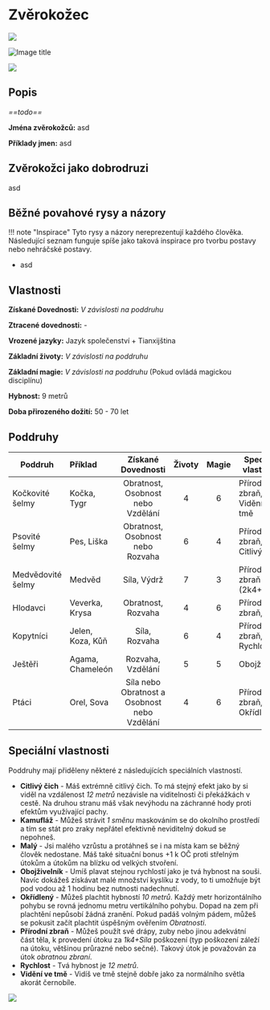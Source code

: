 # Zvěrokožec

<img src="/assets/sep_line.png"/>

![Image title](/assets/OW/races/Animalfolk.png)

<img src="/assets/sep_line.png"/>

## Popis

*==todo==*

**Jména zvěrokožců:** asd

**Příklady jmen:** asd

## Zvěrokožci jako dobrodruzi

asd

## Běžné povahové rysy a názory

!!! note "Inspirace"
    Tyto rysy a názory nereprezentují každého člověka. Následující seznam funguje spíše jako taková inspirace pro tvorbu postavy nebo nehráčské postavy. 

- asd

## Vlastnosti

**Získané Dovednosti:** *V závislosti na poddruhu*

**Ztracené dovednosti:** -

**Vrozené jazyky:** Jazyk společenství + Tianxijština

**Základní životy:** *V závislosti na poddruhu*

**Základní magie:** *V závislosti na poddruhu* (Pokud ovládá magickou disciplínu)

**Hybnost:** 9 metrů

**Doba přirozeného dožití:** 50 - 70 let

## Poddruhy

| Poddruh           | Příklad          |              Získané Dovednosti              | Životy | Magie | Speciální vlastnosti          |
| ----------------- | :--------------- | :------------------------------------------: | :----: | :---: | ----------------------------- |
| Kočkovité šelmy   | Kočka, Tygr      |      Obratnost, Osobnost nebo Vzdělání       |   4    |   6   | Přírodní zbraň, Vidění ve tmě |
| Psovité šelmy     | Pes, Liška       |       Obratnost, Osobnost nebo Rozvaha       |   6    |   4   | Přírodní zbraň, Citlivý čich  |
| Medvědovité šelmy | Medvěd           |                 Síla, Výdrž                  |   7    |   3   | Přírodní zbraň (2k4+Síla)     |
| Hlodavci          | Veverka, Krysa   |              Obratnost, Rozvaha              |   4    |   6   | Přírodní zbraň, Malý          |
| Kopytníci         | Jelen, Koza, Kůň |                Síla, Rozvaha                 |   6    |   4   | Přírodní zbraň, Rychlost      |
| Ještěři           | Agama, Chameleón |              Rozvaha, Vzdělání               |   5    |   5   | Obojživelník                  |
| Ptáci             | Orel, Sova       | Síla nebo Obratnost a Osobnost nebo Vzdělání |   4    |   6   | Přírodní zbraň, Okřídlený     |

## Speciální vlastnosti

Poddruhy mají přiděleny některé z následujících speciálních vlastností.

- **Citlivý čich** - Máš extrémně citlivý čich. To má stejný efekt jako by si viděl na vzdálenost *12 metrů* nezávisle na viditelnosti či překážkách v cestě. Na druhou stranu máš však nevýhodu na záchranné hody proti efektům využívající pachy.
- **Kamufláž** - Můžeš strávit *1 směnu* maskováním se do okolního prostředí a tím se stát pro zraky nepřátel efektivně neviditelný dokud se nepohneš.
- **Malý** - Jsi malého vzrůstu a protáhneš se i na místa kam se běžný člověk nedostane. Máš také situační bonus +1 k OČ proti střelným útokům a útokům na blízku od velkých stvoření.
- **Obojživelník** - Umíš plavat stejnou rychlostí jako je tvá hybnost na souši. Navíc dokážeš získávat malé množství kyslíku z vody, to ti umožňuje být pod vodou až 1 hodinu bez nutnosti nadechnutí.
- **Okřídlený** - Můžeš plachtit hybností *10 metrů*. Každý metr horizontálního pohybu se rovná jednomu metru vertikálního pohybu. Dopad na zem při plachtění nepůsobí žádná zranění. Pokud padáš volným pádem, můžeš se pokusit začít plachtit úspěšným ověřením *Obratnosti*.
- **Přírodní zbraň** - Můžeš použít své drápy, zuby nebo jinou adekvátní část těla, k provedení útoku za *1k4+Síla* poškození (typ poškození záleží na útoku, většinou průrazné nebo sečné). Takový útok je považován za útok *obratnou zbraní*.
- **Rychlost** - Tvá hybnost je *12 metrů*.
- **Vidění ve tmě** - Vidíš ve tmě stejně dobře jako za normálního světla akorát černobíle.

<img src="/assets/sep_line.png"/>
